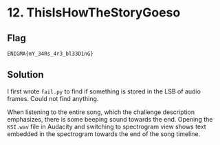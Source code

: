 # 12. ThisIsHowTheStoryGoeso

## Flag

```
ENIGMA{mY_34Rs_4r3_bl33D1nG}
```

## Solution

I first wrote `fail.py` to find if something is stored in the LSB of audio frames. Could not find anything.

When listening to the entire song, which the challenge description emphasizes, there is some beeping sound towards the end. Opening the `KSI.wav` file in Audacity and switching to spectrogram view shows text embedded in the spectrogram towards the end of the song timeline.
